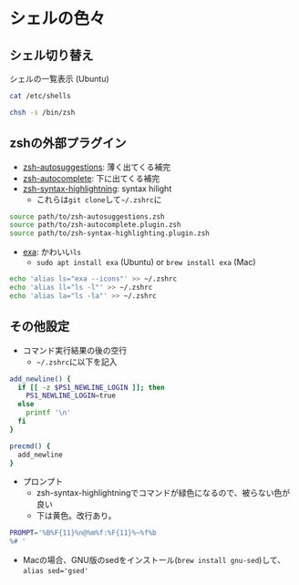 # シェルの色々
## シェル切り替え
シェルの一覧表示 (Ubuntu)
```bash
cat /etc/shells
```

```bash
chsh -s /bin/zsh
```
## zshの外部プラグイン
- [zsh-autosuggestions](https://github.com/zsh-users/zsh-autosuggestions): 薄く出てくる補完
- [zsh-autocomplete](https://github.com/marlonrichert/zsh-autocomplete): 下に出てくる補完
- [zsh-syntax-highlightning](https://github.com/zsh-users/zsh-syntax-highlighting): syntax hilight
  - これらは`git clone`して`~/.zshrc`に
```bash
source path/to/zsh-autosuggestions.zsh
source path/to/zsh-autocomplete.plugin.zsh
source path/to/zsh-syntax-highlighting.plugin.zsh
```
- [exa](https://github.com/ogham/exa): かわいい`ls`
  - `sudo apt install exa` (Ubuntu) or `brew install exa` (Mac)
```bash
echo 'alias ls="exa --icons"' >> ~/.zshrc
echo 'alias ll="ls -l"' >> ~/.zshrc
echo 'alias la="ls -la"' >> ~/.zshrc
```
## その他設定
- コマンド実行結果の後の空行
  - `~/.zshrc`に以下を記入
```bash
add_newline() {
  if [[ -z $PS1_NEWLINE_LOGIN ]]; then
    PS1_NEWLINE_LOGIN=true
  else
    printf '\n'
  fi
}

precmd() {
  add_newline
}
```
- プロンプト
  - zsh-syntax-highlightningでコマンドが緑色になるので、被らない色が良い
  - 下は黄色。改行あり。
```bash
PROMPT='%B%F{11}%n@%m%f:%F{11}%~%f%b
%# '
```
- Macの場合、GNU版のsedをインストール(`brew install gnu-sed`)して、`alias sed='gsed'`
